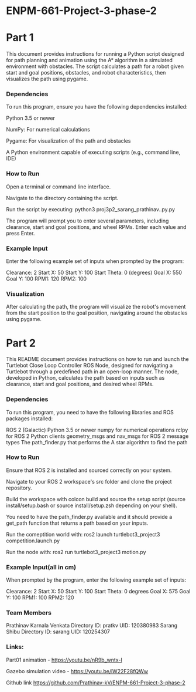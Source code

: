 # ENPM-661-Project-3-phase-2

# Part 1

This document provides instructions for running a Python script designed for path planning and animation using the A* algorithm in a simulated environment with obstacles. The script calculates a path for a robot given start and goal positions, obstacles, and robot characteristics, then visualizes the path using pygame.

### Dependencies
To run this program, ensure you have the following dependencies installed:

Python 3.5 or newer

NumPy: For numerical calculations

Pygame: For visualization of the path and obstacles

A Python environment capable of executing scripts (e.g., command line, IDE)

### How to Run

Open a terminal or command line interface.

Navigate to the directory containing the script.

Run the script by executing: python3 proj3p2_sarang_prathinav..py.py

The program will prompt you to enter several parameters, including clearance, start and goal positions, and wheel RPMs. Enter each value and press Enter.

### Example Input

Enter the following example set of inputs when prompted by the program:

Clearance: 2
Start X: 50
Start Y: 100
Start Theta: 0 (degrees)
Goal X: 550
Goal Y: 100
RPM1: 120
RPM2: 100

### Visualization
After calculating the path, the program will visualize the robot's movement from the start position to the goal position, navigating around the obstacles using pygame.


# Part 2
This README document provides instructions on how to run and launch the Turtlebot Close Loop Controller ROS Node, designed for navigating a Turtlebot through a predefined path in an open-loop manner. The node, developed in Python, calculates the path based on inputs such as clearance, start and goal positions, and desired wheel RPMs.

### Dependencies
To run this program, you need to have the following libraries and ROS packages installed:

ROS 2 (Galactic)
Python 3.5 or newer
numpy for numerical operations
rclpy for ROS 2 Python clients
geometry_msgs and nav_msgs for ROS 2 message types
The path_finder.py that performs the A star algorithm to find the path

### How to Run
Ensure that ROS 2 is installed and sourced correctly on your system.

Navigate to your ROS 2 workspace's src folder and clone the project repository.

Build the workspace with colcon build and source the setup script (source install/setup.bash or source install/setup.zsh depending on your shell).

You need to have the path_finder.py available and it should provide a get_path function that returns a path based on your inputs.

Run the comeptition world with: ros2 launch turtlebot3_project3 competition.launch.py

Run the node with: ros2 run turtlebot3_project3 motion.py

### Example Input(all in cm)
When prompted by the program, enter the following example set of inputs:

Clearance: 2
Start X: 50
Start Y: 100
Start Theta: 0 degrees
Goal X: 575
Goal Y: 100
RPM1: 100
RPM2: 120

### Team Members
Prathinav Karnala Venkata
Directory ID: pratkv
UID: 120380983
Sarang Shibu
Directory ID: sarang
UID: 120254307




### Links:
Part01 animation - https://youtu.be/nR9b_wntx-I

Gazebo simulation video - https://youtu.be/lW22F28fQWw

Github link https://github.com/Prathinav-kV/ENPM-661-Project-3-phase-2

